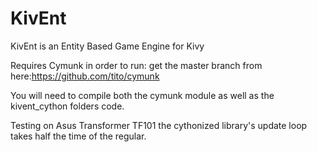 KivEnt
======

KivEnt is an Entity Based Game Engine for Kivy

Requires Cymunk in order to run: 
get the master branch from here:https://github.com/tito/cymunk

You will need to compile both the cymunk module as well as the kivent_cython folders code.

Testing on Asus Transformer TF101 the cythonized library's update loop takes half the time of the regular.

